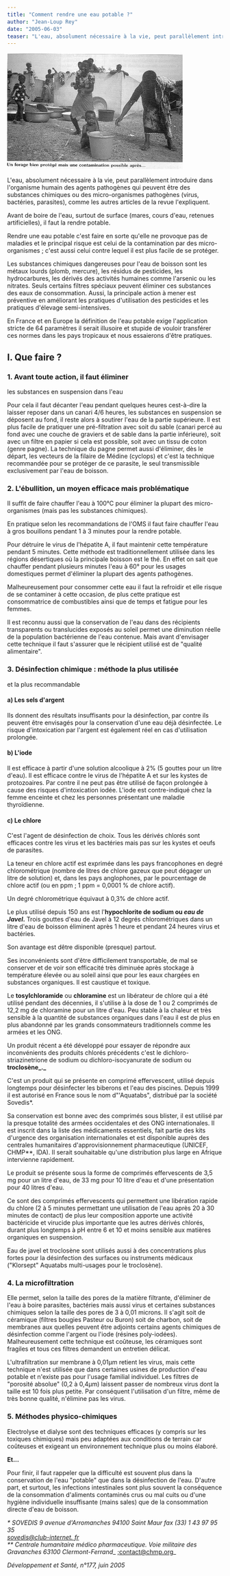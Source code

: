 ```yaml
---
title: "Comment rendre une eau potable ?"
author: "Jean-Loup Rey"
date: "2005-06-03"
teaser: "L'eau, absolument nécessaire à la vie, peut parallèlement introduire dans l'organisme humain des agents pathogènes qui peuvent être des substances chimiques ou des microorganismes pathogènes (virus, bactéries, parasites), comme l'expliquent d'autres articles de ce site."
---
```



![](i1003-1.jpg)


L'eau, absolument nécessaire à la vie, peut parallèlement introduire dans l'organisme humain des agents pathogènes qui peuvent être des substances chimiques ou des micro-organismes pathogènes (virus, bactéries, parasites), comme les autres articles de la revue l'expliquent.

Avant de boire de l'eau, surtout de surface (mares, cours d'eau, retenues artificielles), il faut la rendre potable.

Rendre une eau potable c'est faire en sorte qu'elle ne provoque pas de maladies et le principal risque est celui de la contamination par des micro-organismes ; c'est aussi celui contre lequel il est plus facile de se protéger.

Les substances chimiques dangereuses pour l'eau de boisson sont les métaux lourds (plomb, mercure), les résidus de pesticides, les hydrocarbures, les dérivés des activités humaines comme l'arsenic ou les nitrates. Seuls certains filtres spéciaux peuvent éliminer ces substances des eaux de consommation. Aussi, la principale action à mener est préventive en améliorant les pratiques d'utilisation des pesticides et les pratiques d'élevage semi-intensives.

En France et en Europe la définition de l'eau potable exige l'application stricte de 64 paramètres il serait illusoire et stupide de vouloir transférer ces normes dans les pays tropicaux et nous essaierons d'être pratiques.

## I. Que faire ?

### 1. Avant toute action, il faut éliminer  
les substances en suspension dans l'eau

Pour cela il faut décanter l'eau pendant quelques heures cest-à-dire la laisser reposer dans un canari 4/6 heures, les substances en suspension se déposent au fond, il reste alors à soutirer l'eau de la partie supérieure. Il est plus facile de pratiquer une pré-filtration avec soit du sable (canari percé au fond avec une couche de graviers et de sable dans la partie inférieure), soit avec un filtre en papier si cela est possible, soit avec un tissu de coton (genre pagne). La technique du pagne permet aussi d'éliminer, dès le départ, les vecteurs de la filaire de Médine (cyclops) et c'est la technique recommandée pour se protéger de ce parasite, le seul transmissible exclusivement par l'eau de boisson.

### 2. L'ébullition, un moyen efficace mais problématique

Il suffit de faire chauffer l'eau à 100°C pour éliminer la plupart des micro-organismes (mais pas les substances chimiques).

En pratique selon les recommandations de l'OMS il faut faire chauffer l'eau à gros bouillons pendant 1 à 3 minutes pour la rendre potable.

Pour détruire le virus de l'hépatite A, il faut maintenir cette température pendant 5 minutes. Cette méthode est traditionnellement utilisée dans les régions désertiques où la principale boisson est le thé. En effet on sait que chauffer pendant plusieurs minutes l'eau à 60° pour les usages domestiques permet d'éliminer la plupart des agents pathogènes.

Malheureusement pour consommer cette eau il faut la refroidir et elle risque de se contaminer à cette occasion, de plus cette pratique est consommatrice de combustibles ainsi que de temps et fatigue pour les femmes.

Il est reconnu aussi que la conservation de l'eau dans des récipients transparents ou translucides exposés au soleil permet une diminution réelle de la population bactérienne de l'eau contenue. Mais avant d'envisager cette technique il faut s'assurer que le récipient utilisé est de "qualité alimentaire".

### 3. Désinfection chimique : méthode la plus utilisée  
et la plus recommandable

#### a) Les sels d'argent

Ils donnent des résultats insuffisants pour la désinfection, par contre ils peuvent être envisagés pour la conservation d'une eau déjà désinfectée. Le risque d'intoxication par l'argent est également réel en cas d'utilisation prolongée.

#### b) L'iode

Il est efficace à partir d'une solution alcoolique à 2% (5 gouttes pour un litre d'eau). Il est efficace contre le virus de l'hépatite A et sur les kystes de protozoaires. Par contre il ne peut pas être utilisé de façon prolongée à cause des risques d'intoxication iodée. L'iode est contre-indiqué chez la femme enceinte et chez les personnes présentant une maladie thyroïdienne.

#### c) Le chlore

C'est l'agent de désinfection de choix. Tous les dérivés chlorés sont efficaces contre les virus et les bactéries mais pas sur les kystes et oeufs de parasites.

La teneur en chlore actif est exprimée dans les pays francophones en degré chlorométrique (nombre de litres de chlore gazeux que peut dégager un litre de solution) et, dans les pays anglophones, par le pourcentage de chlore actif (ou en ppm ; 1 ppm = 0,0001 % de chlore actif).

Un degré chlorométrique équivaut à 0,3% de chlore actif.

Le plus utilisé depuis 150 ans est l'**hypochlorite de sodium ou _eau de Javel_.** Trois gouttes d'eau de Javel à 12 degrés chlorométriques dans un litre d'eau de boisson éliminent après 1 heure et pendant 24 heures virus et bactéries.

Son avantage est dêtre disponible (presque) partout.

Ses inconvénients sont d'être difficilement transportable, de mal se conserver et de voir son efficacité très diminuée après stockage à température élevée ou au soleil ainsi que pour les eaux chargées en substances organiques. Il est caustique et toxique.

Le **tosylchloramide** ou **chloramine** est un libérateur de chlore qui a été utilisé pendant des décennies, il s'utilise à la dose de 1 ou 2 comprimés de 12,2 mg de chloramine pour un litre d'eau. Peu stable à la chaleur et très sensible à la quantité de substances organiques dans l'eau il est de plus en plus abandonné par les grands consommateurs traditionnels comme les armées et les ONG.

Un produit récent a été développé pour essayer de répondre aux inconvénients des produits chlorés précédents c'est le dichloro-striazinetrione de sodium ou dichloro-isocyanurate de sodium ou **troclosène_._**

C'est un produit qui se présente en comprimé effervescent, utilisé depuis longtemps pour désinfecter les biberons et l'eau des piscines. Depuis 1999 il est autorisé en France sous le nom d"'Aquatabs", distribué par la société Sovedis*.

Sa conservation est bonne avec des comprimés sous blister, il est utilisé par la presque totalité des armées occidentales et des ONG internationales. Il est inscrit dans la liste des médicaments essentiels, fait partie des kits d'urgence des organisation internationales et est disponible auprès des centrales humanitaires d'approvisionnement pharmaceutique (UNICEF, CHMP**, IDA). Il serait souhaitable qu'une distribution plus large en Afrique intervienne rapidement.

Le produit se présente sous la forme de comprimés effervescents de 3,5 mg pour un litre d'eau, de 33 mg pour 10 litre d'eau et d'une présentation pour 40 litres d'eau.

Ce sont des comprimés effervescents qui permettent une libération rapide du chlore (2 à 5 minutes permettant une utilisation de l'eau après 20 à 30 minutes de contact) de plus leur composition apporte une activité bactéricide et virucide plus importante que les autres dérivés chlorés, durant plus longtemps à pH entre 6 et 10 et moins sensible aux matières organiques en suspension.

Eau de javel et troclosène sont utilisés aussi à des concentrations plus fortes pour la désinfection des surfaces ou instruments médicaux ("Klorsept" Aquatabs multi-usages pour le troclosène).

### 4. La microfiltration

Elle permet, selon la taille des pores de la matière filtrante, d'éliminer de l'eau à boire parasites, bactéries mais aussi virus et certaines substances chimiques selon la taille des pores de 3 à 0,01 microns. Il s'agit soit de céramique (filtres bougies Pasteur ou Buron) soit de charbon, soit de membranes aux quelles peuvent être adjoints certains agents chimiques de désinfection comme l'argent ou l'iode (résines poly-iodées). Malheureusement cette technique est coûteuse, les céramiques sont fragiles et tous ces filtres demandent un entretien délicat.

L'ultrafiltration sur membrane à 0,01µm retient les virus, mais cette technique n'est utilisée que dans certaines usines de production d'eau potable et n'existe pas pour l'usage familial individuel. Les filtres de "porosité absolue" (0,2 à 0,4µm) laissent passer de nombreux virus dont la taille est 10 fois plus petite. Par conséquent l'utilisation d'un filtre, même de très bonne qualité, n'élimine pas les virus.

### 5. Méthodes physico-chimiques

Electrolyse et dialyse sont des techniques efficaces (y compris sur les toxiques chimiques) mais peu adaptées aux conditions de terrain car coûteuses et exigeant un environnement technique plus ou moins élaboré.

**Et...**

Pour finir, il faut rappeler que la difficulté est souvent plus dans la conservation de l'eau "potable" que dans la désinfection de l'eau. D'autre part, et surtout, les infections intestinales sont plus souvent la conséquence de la consommation d'aliments contaminés crus ou mal cuits ou d'une hygiène individuelle insuffisante (mains sales) que de la consommation directe d'eau de boisson.

_* SOVEDIS 9 avenue d'Arromanches 94100 Saint Maur fax (33) 1 43 97 95 35[  
sovedis@club-internet. fr](http://souedisCclub-internet.fr/)_  
_** Centrale humanitaire médico pharmaceutique. Voie militaire des Gravanches 63100 Clermont-Ferrand__ [;contact@chmp.org](mailto:contact@chmp.org)_

_Développement et Santé, n°177, juin 2005_